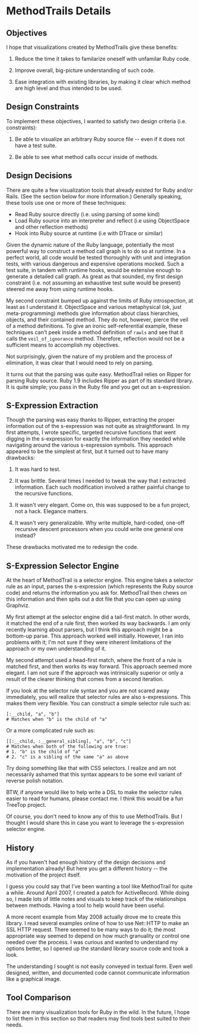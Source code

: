 MethodTrails Details
====================

## Objectives ##

I hope that visualizations created by MethodTrails give these benefits:

1. Reduce the time it takes to familarize oneself with unfamilar Ruby code.

2. Improve overall, big-picture understanding of such code.

3. Ease integration with existing libraries, by making it clear which method
are high level and thus intended to be used.

## Design Constraints ##

To implement these objectives, I wanted to satisfy two design criteria (i.e.
constraints):

1. Be able to visualize an arbitrary Ruby source file -- even if it does not
have a test suite.

2. Be able to see what method calls occur inside of methods.

## Design Decisions ##

There are quite a few visualization tools that already existed for Ruby and/or
Rails. (See the section below for more information.) Generally speaking, these
tools use one or more of these techniques:

* Read Ruby source directly (i.e. using parsing of some kind)
* Load Ruby source into an interpreter and reflect (i.e using ObjectSpace and
  other reflection methods)
* Hook into Ruby source at runtime (i.e with DTrace or similar)

Given the dynamic nature of the Ruby language, potentially the most powerful
way to construct a method call graph is to do so at runtime. In a perfect
world, all code would be tested thoroughly with unit and integration tests,
with various dangerous and expensive operations mocked. Such a test suite, in
tandem with runtime hooks, would be extensive enough to generate a detailed
call graph. As great as that sounded, my first design constraint (i.e. not
assuming an exhaustive test suite would be present) steered me away from using
runtime hooks.

My second constraint bumped up against the limits of Ruby introspection, at
least as I understand it. ObjectSpace and various metaphysical (ok, just
meta-programming) methods give information about class hierarchies, objects,
and their contained method. They do not, however, pierce the veil of a method
definitions. To give an ironic self-referential example, these techniques
can't peek inside a method definition of `rawls` and see that it calls the
`veil_of_ignorance` method. Therefore, reflection would not be a sufficient
means to accomplish my objectives.

Not surprisingly, given the nature of my problem and the process of elimination, it was clear that I would need to rely on parsing.

It turns out that the parsing was quite easy. MethodTrail relies on Ripper for
parsing Ruby source. Ruby 1.9 includes Ripper as part of its standard library.
It is quite simple; you pass in the Ruby file and you get out an s-expression.

## S-Expression Extraction ##

Though the parsing was easy thanks to Ripper, extracting the proper
information out of the s-expression was not quite as straightforward. In my
first attempts, I wrote specific, targeted recursive functions that went
digging in the s-expression for exactly the information they needed while
navigating around the various s-expression symbols. This approach appeared to
be the simplest at first, but it turned out to have many drawbacks:

1. It was hard to test.

2. It was brittle. Several times I needed to tweak the way that I extracted
information. Each such modification involved a rather painful change to the
recursive functions.

3. It wasn't very elegant. Come on, this was supposed to be a fun project, not
a hack. Elegance matters.

4. It wasn't very generalizable. Why write multiple, hard-coded, one-off
recursive descent processors when you could write one general one instead?

These drawbacks motivated me to redesign the code.

## S-Expression Selector Engine ##

At the heart of MethodTrail is a selector engine. This engine takes a selector
rule as an input, parses the s-expression (which represents the Ruby source
code) and returns the information you ask for. MethodTrail then chews on this
information and then spits out a dot file that you can open up using Graphviz.

My first attempt at the selector engine did a tail-first match. In other
words, it matched the end of a rule first, then worked its way backwards. I am
only recently learning about parsers, but I think this approach might be a
bottom-up parse. This approach worked well initially. However, I ran into
problems with it; I'm not sure if they were inherent limitations of the
approach or my own understanding of it.

My second attempt used a head-first match, where the front of a rule is
matched first, and then works its way forward. This approach seemed more
elegant. I am not sure if the approach was intrinsically superior or only a
result of the clearer thinking that comes from a second iteration.

If you look at the selector rule syntax and you are not scared away
immediately, you will realize that selector rules are also s-expressions. This
makes them very flexible. You can construct a simple selector rule such as:

    [:__child, "a", "b"]
    # Matches when "b" is the child of "a"
    
Or a more complicated rule such as:

    [[:__child, :__general_sibling], "a", "b", "c"]
    # Matches when both of the following are true:
    # 1. "b" is the child of "a"
    # 2. "c" is a sibling of the same "a" as above

Try doing something like that with CSS selectors. I realize and am not
necessarily ashamed that this syntax appears to be some evil variant of
reverse polish notation.

BTW, if anyone would like to help write a DSL to make the selector rules
easier to read for humans, please contact me. I think this would be a fun
TreeTop project.

Of course, you don't need to know any of this to use MethodTrails. But I
thought I would share this in case you want to leverage the s-expression
selector engine.

## History ##

As if you haven't had enough history of the design decisions and
implementation already! But here you get a different history -- the motivation
of the project itself.

I guess you could say that I've been wanting a tool like MethodTrail for quite
a while. Around April 2007, I created a patch for ActiveRecord. While doing
so, I made lots of little notes and visuals to keep track of the relationships
between methods. Having a tool to help would have been useful.

A more recent example from May 2008 actually drove me to create this library.
I read several examples online of how to use Net::HTTP to make an SSL HTTP
request. There seemed to be many ways to do it; the most appropriate way
seemed to depend on how much granuality or control one needed over the
process. I was curious and wanted to understand my options better, so I opened
up the standard library source code and took a look.

The understanding I sought is not easily conveyed in textual form. Even well
designed, written, and documented code cannot communicate information like a
graphical image.

## Tool Comparison ##

There are many visualization tools for Ruby in the wild. In the future, I hope
to list them in this section so that readers may find tools best suited to
their needs.
